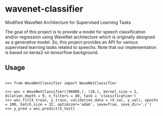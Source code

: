 # wavenet-classifier
Modified WaveNet Architecture for Supervised Learning Tasks

The goal of this project is to provide a model for speech classification and/or regression using WaveNet architecture which is originally designed as a generative model.
So, this project provides an API for various supervised learning tasks related to speechs.
Note that our implementation is based on keras2 on tensorflow background.

## Usage
<pre>
<code>
>>> from WaveNetClassifier import WaveNetClassifier

>>> wnc = WaveNetClassifier((96000,), (10,), kernel_size = 2, dilation_depth = 9, n_filters = 40, task = 'classification')
>>> wnc.fit(X_train, y_train, validation_data = (X_val, y_val), epochs = 100, batch_size = 32, optimizer='adam', save=True, save_dir='./')
>>> y_pred = wnc.predict(X_test)
</code>
</pre>
